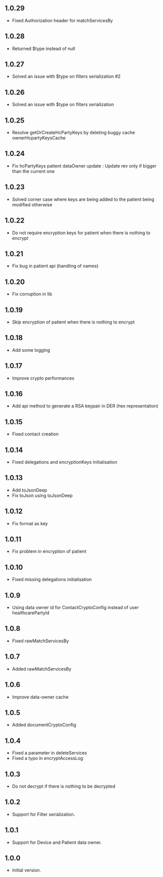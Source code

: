 ## 1.0.29

- Fixed Authorization header for matchServicesBy

## 1.0.28

- Returned $type instead of null

## 1.0.27

- Solved an issue with $type on filters serialization #2

## 1.0.26

- Solved an issue with $type on filters serialization

## 1.0.25

- Resolve getOrCreateHcPartyKeys by deleting buggy cache ownerHcpartyKeysCache

## 1.0.24

- Fix hcPartyKeys patient dataOwner update : Update rev only if bigger than the current one

## 1.0.23

- Solved corner case where keys are being added to the patient being modified otherwise

## 1.0.22

- Do not require encryption keys for patient when there is nothing to encrypt

## 1.0.21

- Fix bug in patient api (handling of names)

## 1.0.20

- Fix corruption in lib

## 1.0.19

- Skip encryption of patient when there is nothing to encrypt

## 1.0.18

- Add some logging

## 1.0.17

- Improve crypto performances

## 1.0.16

- Add api method to generate a RSA keypair in DER (hex representation)

## 1.0.15

- Fixed contact creation

## 1.0.14

- Fixed delegations and encryptionKeys initialisation

## 1.0.13

- Add toJsonDeep
- Fix toJson using toJsonDeep

## 1.0.12

- Fix format as key

## 1.0.11

- Fix problem in encryption of patient

## 1.0.10
- Fixed missing delegations initialisation

## 1.0.9
- Using data owner id for ContactCryptoConfig instead of user healthcarePartyId

## 1.0.8

- Fixed rawMatchServicesBy

## 1.0.7

- Added rawMatchServicesBy

## 1.0.6

- Improve data-owner cache

## 1.0.5

- Added documentCryptoConfig

## 1.0.4

- Fixed a parameter in deleteServices
- Fixed a typo in encryptAccessLog

## 1.0.3

- Do not decrypt if there is nothing to be decrypted

## 1.0.2

- Support for Filter serialization.

## 1.0.1

- Support for Device and Patient data owner.

## 1.0.0

- Initial version.
